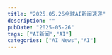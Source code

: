 ```yaml
---
title: "2025.05.26全球AI新闻速递"
description: ""
pubDate: "2025-05-26"
tags: ["AI新闻","AI"]
categories: ["AI News","AI"]
---
```


